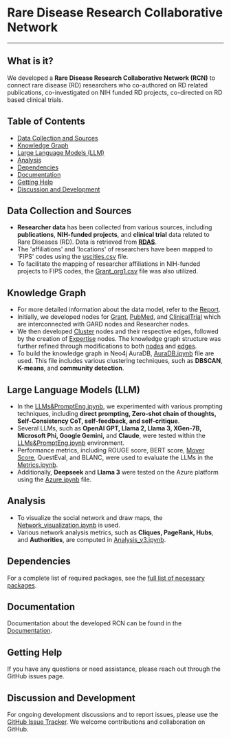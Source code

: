 # Rare Disease Research Collaborative Network


--------------------

## What is it?

We developed a **Rare Disease Research Collaborative Network (RCN)** to connect rare disease (RD) researchers 
who co-authored on RD related publications, co-investigated on NIH funded RD projects, co-directed on RD based clinical trials. 

## Table of Contents

- [Data Collection and Sources](#data-collection-and-sources)
- [Knowledge Graph](#knowledge-graph)
- [Large Language Models (LLM)](#large-language-models-llm)
- [Analysis](#analysis)
- [Dependencies](#dependencies)
- [Documentation](#documentation)
- [Getting Help](#getting-help)
- [Discussion and Development](#discussion-and-development)
  
## Data Collection and Sources

- **Researcher data** has been collected from various sources, including **publications**, **NIH-funded projects**, and **clinical trial** data related to Rare Diseases (RD). Data is retrieved from **[RDAS](https://rdas.ncats.nih.gov/)**.
- The 'affiliations' and 'locations' of researchers have been mapped to 'FIPS' codes using the [uscities.csv](https://github.com/Jaber-Valinejad/RDAS/blob/master/RDAS_Social_Network/Data/uscities.csv) file.
- To facilitate the mapping of researcher affiliations in NIH-funded projects to FIPS codes, the [Grant_org1.csv](https://github.com/Jaber-Valinejad/RDAS/blob/master/RDAS_Social_Network/Data/Grant_org1.csv) file was also utilized.

## Knowledge Graph

- For more detailed information about the data model, refer to the [Report](https://github.com/Jaber-Valinejad/RDAS/blob/master/RDAS_Social_Network/Report.md).
- Initially, we developed nodes for [Grant](https://github.com/Jaber-Valinejad/RDAS/blob/master/RDAS_Social_Network/Neo4j/Grant_populating_parallel.py), [PubMed](https://github.com/Jaber-Valinejad/RDAS/blob/master/RDAS_Social_Network/Neo4j/Pubmed_populating_parallel.py), and [ClinicalTrial](https://github.com/Jaber-Valinejad/RDAS/blob/master/RDAS_Social_Network/Neo4j/CT_populating_parallel.py) which are interconnected with GARD nodes and Researcher nodes. 
- We then developed [Cluster](https://github.com/Jaber-Valinejad/RDAS/blob/master/RDAS_Social_Network/Neo4j/Clustering.py) nodes and their respective edges, followed by the creation of [Expertise](https://github.com/Jaber-Valinejad/RDAS/blob/master/RDAS_Social_Network/Neo4j/Expertise.py) nodes. The knowledge graph structure was further refined through modifications to both [nodes](https://github.com/Jaber-Valinejad/RDAS/blob/master/RDAS_Social_Network/Neo4j/Pubmed_populating_parallel_modification_node.py) and [edges](https://github.com/Jaber-Valinejad/RDAS/blob/master/RDAS_Social_Network/Neo4j/Pubmed_populating_parallel_modification_edge.py).
- To build the knowledge graph in Neo4j AuraDB, [AuraDB.ipynb](https://github.com/Jaber-Valinejad/RDAS/blob/master/RDAS_Social_Network/AuraDB/AuraDB.ipynb) file are used. This file includes various clustering techniques, such as **DBSCAN**, **K-means**, and **community detection**.

## Large Language Models (LLM)

- In the [LLMs&PromptEng.ipynb](https://github.com/Jaber-Valinejad/RDAS/blob/master/RDAS_Social_Network/LLM/LLMs%26PromptEng.ipynb), we experimented with various prompting techniques, including **direct prompting, Zero-shot chain of thoughts, Self-Consistency CoT, self-feedback, and self-critique**.
- Several LLMs, such as **OpenAI GPT, Llama 2, Llama 3, XGen-7B, Microsoft Phi, Google Gemini,** and **Claude**, were tested within the [LLMs&PromptEng.ipynb](https://github.com/Jaber-Valinejad/RDAS/blob/master/RDAS_Social_Network/LLM/LLMs%26PromptEng.ipynb) environment.
- Performance metrics, including ROUGE score, BERT score, [Mover Score](https://github.com/Jaber-Valinejad/emnlp19-moverscore), QuestEval, and BLANC, were used to evaluate the LLMs in the [Metrics.ipynb](https://github.com/Jaber-Valinejad/RDAS/blob/master/RDAS_Social_Network/LLM/Metrics.ipynb).
- Additionally, **Deepseek** and **Llama 3** were tested on the Azure platform using the [Azure.ipynb](https://github.com/Jaber-Valinejad/RDAS/blob/master/RDAS_Social_Network/LLM/Azure.ipynb) file.

## Analysis

- To visualize the social network and draw maps, the [Network_visualization.ipynb](https://github.com/Jaber-Valinejad/RDAS/blob/master/RDAS_Social_Network/Analysis/Network_visualization.ipynb) is used.
- Various network analysis metrics, such as **Cliques, PageRank, Hubs**, and **Authorities**, are computed in [Analysis_v3.ipynb](https://github.com/Jaber-Valinejad/RDAS/blob/master/RDAS_Social_Network/Analysis/Analysis_v3.ipynb).

## Dependencies

For a complete list of required packages, see the [full list of necessary packages](https://github.com/Jaber-Valinejad/RDAS/blob/master/RDAS_Social_Network/requirements-dev.txt). 


## Documentation

 Documentation about the developed RCN can be found in the [Documentation](https://github.com/Jaber-Valinejad/RDAS/tree/master/RDAS_Social_Network/Docs). 


## Getting Help

If you have any questions or need assistance, please reach out through the GitHub issues page.

## Discussion and Development

For ongoing development discussions and to report issues, please use the [GitHub Issue Tracker](https://github.com/ncats/RDAS/issues). We welcome contributions and collaboration on GitHub.


